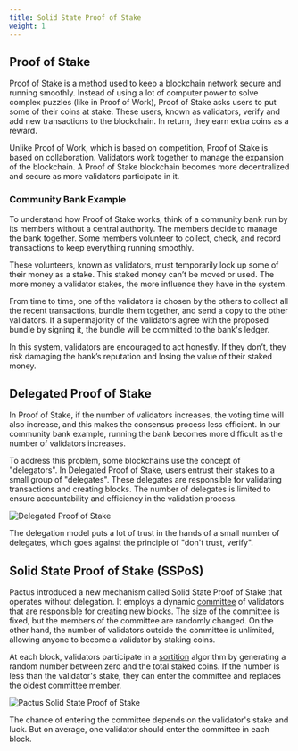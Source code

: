 ```yaml
---
title: Solid State Proof of Stake
weight: 1
---
```


## Proof of Stake

Proof of Stake is a method used to keep a blockchain network secure and running smoothly.
Instead of using a lot of computer power to solve complex puzzles (like in Proof of Work),
Proof of Stake asks users to put some of their coins at stake.
These users, known as validators, verify and add new transactions to the blockchain.
In return, they earn extra coins as a reward.

Unlike Proof of Work, which is based on competition, Proof of Stake is based on collaboration.
Validators work together to manage the expansion of the blockchain.
A Proof of Stake blockchain becomes more decentralized and secure as more validators participate in it.

### Community Bank Example

To understand how Proof of Stake works, think of a community bank run by its members without a central authority.
The members decide to manage the bank together.
Some members volunteer to collect, check, and record transactions to keep everything running smoothly.

These volunteers, known as validators, must temporarily lock up some of their money as a stake.
This staked money can’t be moved or used.
The more money a validator stakes, the more influence they have in the system.

From time to time, one of the validators is chosen by the others to collect all the recent transactions,
bundle them together, and send a copy to the other validators.
If a supermajority of the validators agree with the proposed bundle by signing it,
the bundle will be committed to the bank's ledger.

In this system, validators are encouraged to act honestly.
If they don’t, they risk damaging the bank’s reputation and losing the value of their staked money.

## Delegated Proof of Stake

In Proof of Stake, if the number of validators increases,
the voting time will also increase, and this makes the consensus process less efficient.
In our community bank example, running the bank becomes more difficult as the number of validators increases.

To address this problem, some blockchains use the concept of "delegators".
In Delegated Proof of Stake, users entrust their stakes to a small group of "delegates".
These delegates are responsible for validating transactions and creating blocks.
The number of delegates is limited to ensure accountability and efficiency in the validation process.

![Delegated Proof of Stake](/images/delegated-proof-of-stake.png)

The delegation model puts a lot of trust in the hands of a small number of delegates,
which goes against the principle of "don't trust, verify".

## Solid State Proof of Stake (SSPoS)

Pactus introduced a new mechanism called Solid State Proof of Stake that operates without delegation.
It employs a dynamic [committee](/protocol/consensus/committee/) of validators that are responsible for creating new blocks.
The size of the committee is fixed, but the members of the committee are randomly changed.
On the other hand, the number of validators outside the committee is unlimited, allowing anyone to
become a validator by staking coins.

At each block, validators participate in a [sortition](/protocol/consensus/sortition/) algorithm
by generating a random number between zero and the total staked coins.
If the number is less than the validator's stake, they can enter the committee and replaces the oldest committee member.

![Pactus Solid State Proof of Stake](/images/pactus-solid-state-proof-of-stake.png)

The chance of entering the committee depends on the validator's stake and luck.
But on average, one validator should enter the committee in each block.
